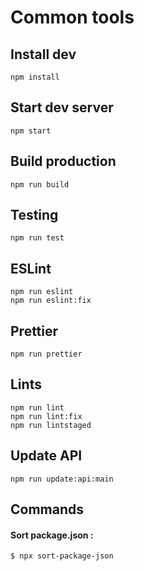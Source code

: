 # Common tools

## Install dev

    npm install

## Start dev server

    npm start

## Build production

    npm run build

## Testing

    npm run test

## ESLint

    npm run eslint
    npm run eslint:fix

## Prettier

    npm run prettier

## Lints

    npm run lint
    npm run lint:fix
    npm run lintstaged

## Update API

    npm run update:api:main

## Commands

#### Sort package.json :

`$ npx sort-package-json`
